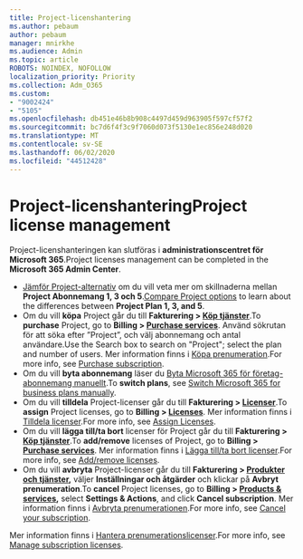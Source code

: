 ```yaml
---
title: Project-licenshantering
ms.author: pebaum
author: pebaum
manager: mnirkhe
ms.audience: Admin
ms.topic: article
ROBOTS: NOINDEX, NOFOLLOW
localization_priority: Priority
ms.collection: Adm_O365
ms.custom:
- "9002424"
- "5105"
ms.openlocfilehash: db451e46b8b908c4497d459d963905f597cf57f2
ms.sourcegitcommit: bc7d6f4f3c9f7060d073f5130e1ec856e248d020
ms.translationtype: MT
ms.contentlocale: sv-SE
ms.lasthandoff: 06/02/2020
ms.locfileid: "44512428"
---
```

# <a name="project-license-management"></a><span data-ttu-id="23912-102">Project-licenshantering</span><span class="sxs-lookup"><span data-stu-id="23912-102">Project license management</span></span>

<span data-ttu-id="23912-103">Project-licenshanteringen kan slutföras i **administrationscentret för Microsoft 365**.</span><span class="sxs-lookup"><span data-stu-id="23912-103">Project licenses management can be completed in the **Microsoft 365 Admin Center**.</span></span>

- <span data-ttu-id="23912-104">[Jämför Project-alternativ](https://products.office.com/project/compare-microsoft-project-management-software?tab=1&OCID=AID2000748_SEM_5j2j5X4B&MarinID=5j2j5X4B%7C78821275986631%7C%2Bproject%20%2Bo365%7Cbb%7Cc%7C%7C1261139959949905%7Ckwd-78821311481635:loc-190&lnkd=Bing_O365SMB_App&msclkid=185eccc165db1d3da290924720afcaa4&ef_id=XoY8vgAAAUTu0Bj8:20200402200513:s) om du vill veta mer om skillnaderna mellan **Project Abonnemang 1, 3 och 5**.</span><span class="sxs-lookup"><span data-stu-id="23912-104">[Compare Project options](https://products.office.com/project/compare-microsoft-project-management-software?tab=1&OCID=AID2000748_SEM_5j2j5X4B&MarinID=5j2j5X4B%7C78821275986631%7C%2Bproject%20%2Bo365%7Cbb%7Cc%7C%7C1261139959949905%7Ckwd-78821311481635:loc-190&lnkd=Bing_O365SMB_App&msclkid=185eccc165db1d3da290924720afcaa4&ef_id=XoY8vgAAAUTu0Bj8:20200402200513:s) to learn about the differences between **Project Plan 1, 3, and 5**.</span></span>
- <span data-ttu-id="23912-105">Om du vill **köpa** Project går du till **Fakturering > [Köp tjänster](https://go.microsoft.com/fwlink/p/?linkid=868433)**.</span><span class="sxs-lookup"><span data-stu-id="23912-105">To **purchase** Project, go to **Billing > [Purchase services](https://go.microsoft.com/fwlink/p/?linkid=868433)**.</span></span> <span data-ttu-id="23912-106">Använd sökrutan för att söka efter ”Project”, och välj abonnemang och antal användare.</span><span class="sxs-lookup"><span data-stu-id="23912-106">Use the Search box to search on "Project"; select the plan and number of users.</span></span> <span data-ttu-id="23912-107">Mer information finns i [Köpa prenumeration](https://docs.microsoft.com/microsoft-365/commerce/buy-another-subscription?view=o365-worldwide).</span><span class="sxs-lookup"><span data-stu-id="23912-107">For more info, see [Purchase subscription](https://docs.microsoft.com/microsoft-365/commerce/buy-another-subscription?view=o365-worldwide).</span></span>
- <span data-ttu-id="23912-108">Om du vill **byta abonnemang** läser du [Byta Microsoft 365 för företag-abonnemang manuellt](https://docs.microsoft.com/microsoft-365/commerce/subscriptions/switch-plans-manually?view=o365-worldwide).</span><span class="sxs-lookup"><span data-stu-id="23912-108">To **switch plans**, see [Switch Microsoft 365 for business plans manually](https://docs.microsoft.com/microsoft-365/commerce/subscriptions/switch-plans-manually?view=o365-worldwide).</span></span>
- <span data-ttu-id="23912-109">Om du vill **tilldela** Project-licenser går du till **Fakturering > [Licenser](https://go.microsoft.com/fwlink/p/?linkid=842264)**.</span><span class="sxs-lookup"><span data-stu-id="23912-109">To **assign** Project licenses, go to **Billing > [Licenses](https://go.microsoft.com/fwlink/p/?linkid=842264)**.</span></span> <span data-ttu-id="23912-110">Mer information finns i [Tilldela licenser](https://docs.microsoft.com/microsoft-365/admin/manage/assign-licenses-to-users?view=o365-worldwide).</span><span class="sxs-lookup"><span data-stu-id="23912-110">For more info, see [Assign Licenses](https://docs.microsoft.com/microsoft-365/admin/manage/assign-licenses-to-users?view=o365-worldwide).</span></span>
- <span data-ttu-id="23912-111">Om du vill **lägga till/ta bort** licenser för Project går du till **Fakturering > [Köp tjänster](https://go.microsoft.com/fwlink/p/?linkid=868433)**.</span><span class="sxs-lookup"><span data-stu-id="23912-111">To **add/remove** licenses of Project, go to **Billing > [Purchase services](https://go.microsoft.com/fwlink/p/?linkid=868433)**.</span></span> <span data-ttu-id="23912-112">Mer information finns i [Lägga till/ta bort licenser](https://docs.microsoft.com/microsoft-365/commerce/licenses/buy-licenses?view=o365-worldwide#add-or-remove-licenses-for-your-business-subscription).</span><span class="sxs-lookup"><span data-stu-id="23912-112">For more info, see [Add/remove licenses](https://docs.microsoft.com/microsoft-365/commerce/licenses/buy-licenses?view=o365-worldwide#add-or-remove-licenses-for-your-business-subscription).</span></span>
- <span data-ttu-id="23912-113">Om du vill **avbryta** Project-licenser går du till **Fakturering > [Produkter och tjänster](https://go.microsoft.com/fwlink/p/?linkid=842054),** väljer **Inställningar och åtgärder** och klickar på **Avbryt prenumeration**.</span><span class="sxs-lookup"><span data-stu-id="23912-113">To **cancel** Project licenses, go to **Billing > [Products & services](https://go.microsoft.com/fwlink/p/?linkid=842054),** select **Settings & Actions**, and click **Cancel subscription**.</span></span> <span data-ttu-id="23912-114">Mer information finns i [Avbryta prenumerationen](https://docs.microsoft.com/microsoft-365/commerce/subscriptions/cancel-your-subscription).</span><span class="sxs-lookup"><span data-stu-id="23912-114">For more info, see [Cancel your subscription](https://docs.microsoft.com/microsoft-365/commerce/subscriptions/cancel-your-subscription).</span></span>

<span data-ttu-id="23912-115">Mer information finns i [Hantera prenumerationslicenser](https://docs.microsoft.com/microsoft-365/commerce/licenses/buy-licenses?view=o365-worldwide#add-or-remove-licenses-for-your-business-subscription).</span><span class="sxs-lookup"><span data-stu-id="23912-115">For more info, see [Manage subscription licenses](https://docs.microsoft.com/microsoft-365/commerce/licenses/buy-licenses?view=o365-worldwide#add-or-remove-licenses-for-your-business-subscription).</span></span>
